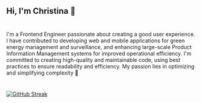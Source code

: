 ## Hi, I'm Christina 👋 
#
I'm a Frontend Engineer passionate about creating a good user experience. I have contributed to developing web and mobile applications for green energy management and surveillance, and enhancing large-scale Product Information Management systems for improved operational efficiency. I'm committed to creating high-quality and maintainable code, using best practices to ensure readability and efficiency. My passion lies in optimizing and simplifying complexity 🚀
#
[![GitHub Streak](https://streak-stats.demolab.com?user=christinanellemann&theme=radical&hide_border=true&date_format=j%20M%5B%20Y%5D)](https://git.io/streak-stats)


